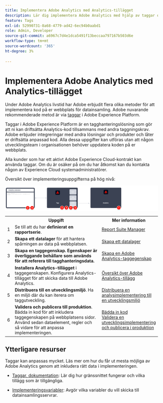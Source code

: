 ```yaml
---
title: Implementera Adobe Analytics med Analytics-tillägget
description: Lär dig implementera Adobe Analytics med hjälp av taggar och Analytics-tillägg
feature: Tags
exl-id: 52990731-8a68-4779-ad42-6ec94b0aabd1
role: Admin, Developer
source-git-commit: a6967c7d4e1dca5491f13beccaa797167b503d6e
workflow-type: tm+mt
source-wordcount: '365'
ht-degree: 3%

---
```


# Implementera Adobe Analytics med Analytics-tillägget

Under Adobe Analytics livstid har Adobe erbjudit flera olika metoder för att implementera kod på er webbplats för datainsamling. Adobe nuvarande rekommenderade metod är via [taggar](https://experienceleague.adobe.com/docs/experience-platform/tags/home.html?lang=sv-SE) i Adobe Experience Platform.

Taggar i Adobe Experience Platform är en tagghanteringslösning som gör att ni kan driftsätta Analytics-kod tillsammans med andra taggningskrav. Adobe erbjuder integreringar med andra lösningar och produkter och låter er driftsätta anpassad kod. Alla dessa uppgifter kan utföras utan att någon utvecklingsteam i organisationen behöver uppdatera koden på er webbplats.

Alla kunder som har ett aktivt Adobe Experience Cloud-kontrakt kan använda taggar. Om du är osäker på om du har åtkomst kan du kontakta någon av Experience Cloud systemadministratörer.

Översikt över implementeringsuppgifterna på hög nivå:



![Så här implementerar du Adobe Analytics med hjälp av arbetsflödet för Analytics-tillägg, som beskrivs i det här avsnittet.](../assets/analytics-extension-annotated.png)

<table style="width:100%">

<tr>
<th style="width:5%"></th><th style="width:60%"><b>Uppgift</b></th><th style="width:35%"><b>Mer information</b></th>
</tr>

<tr>
<td> 1</td>
<td>Se till att du har <b>definierat en rapportserie</b>.</td>
<td><a href="../../admin/tools/manage-rs/report-suites-admin.md">Report Suite Manager</a></td>
</tr>

<tr>
<td>2</td>
<td><b>Skapa ett datalager</b> för att hantera spårningen av data på webbplatsen.</td>
<td>
<a href="../prepare/data-layer.md">Skapa ett datalager</a>
</td>
</tr>

<tr>
<td>3</td>
<td><b><b>Skapa en taggegenskap</b>. Egenskaper är överliggande behållare som används för att referera till tagghanteringsdata.</td>
<td><a href="../launch/create-analytics-property.md">Skapa en Adobe Analytics-taggegenskap</a></td>
</tr>

<tr>
<td>4</td><td><b>Installera Analytics-tillägget</b> i taggegenskapen. Konfigurera Analytics-tillägget för att skicka data till Adobe Analytics.</td>
<td><a href="https://experienceleague.adobe.com/docs/experience-platform/tags/extensions/client/analytics/overview.html?lang=sv-SE">Översikt över Adobe Analytics-tillägg</a></td>
</tr>

<tr>
<td>5</td>
<td><b>Distribuera till en utvecklingsmiljö</b>. Ha en miljö där du kan iterera om taggutveckling.</td>
<td><a href="./deploy-dev.md">Distribuera en analysimplementering till en utvecklingsmiljö</td>
</tr>

<tr>
<td>6</td> 
<td><b>Validera och publicera till produktion</b>. Bädda in kod för att inkludera taggegenskapen på webbplatsens sidor. Använd sedan dataelement, regler och så vidare för att anpassa implementeringen.</td>
<td><a href="https://experienceleague.adobe.com/docs/experience-platform/tags/publish/environments/environments.html?lang=sv-SE#embed-code">Bädda in kod</a><br/><a href="./validate-publish-prod.md">Validera en utvecklingsimplementering och publicera i produktion</a></td>
</tr>

</table>

## Ytterligare resurser

Taggar kan anpassas mycket. Läs mer om hur du får ut mesta möjliga av Adobe Analytics genom att inkludera rätt data i implementeringen.

- [Taggar, dokumentation](https://experienceleague.adobe.com/docs/experience-platform/tags/home.html?lang=sv-SE#): Lär dig hur gränssnittet fungerar och vilka tillägg som är tillgängliga.

- [Implementeringsvariabler](../vars/overview.md): Avgör vilka variabler du vill skicka till datainsamlingsservrar.
